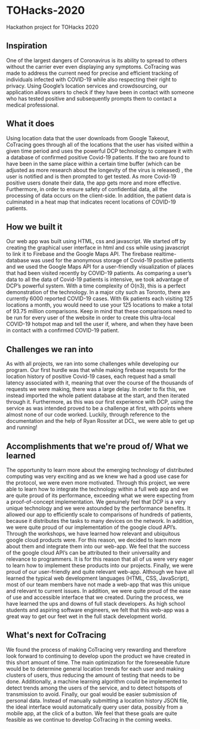 # TOHacks-2020
Hackathon project for TOHacks 2020

## Inspiration

One of the largest dangers of Coronavirus is its ability to spread to others without the carrier ever even displaying any symptoms. CoTracing was made to address the current need for precise and efficient tracking of individuals infected with COVID-19 while also respecting their right to privacy. Using Google’s location services and crowdsourcing, our application allows users to check if they have been in contact with someone who has tested positive and subsequently prompts them to contact a medical professional.

## What it does

Using location data that the user downloads from Google Takeout, CoTracing goes through all of the locations that the user has visited within a given time period and uses the powerful DCP technology to compare it with a database of confirmed positive Covid-19 patients. If the two are found to have been in the same place within a certain time buffer (which can be adjusted as more research about the longevity of the virus is released) , the user is notified and is then prompted to get tested. As more Covid-19 positive users donate their data, the app gets more and more effective. Furthermore, in order to ensure safety of confidential data, all the processing of data occurs on the client-side. In addition, the patient data is culminated in a heat map that indicates recent locations of COVID-19 patients.


## How we built it


Our web app was built using HTML, css and javascript. We started off by creating the graphical user interface in html and css while using javascript to link it to Firebase and the Google Maps API. The firebase realtime-database was used for the anonymous storage of Covid-19 positive patients and we used the Google Maps API for a user-friendly visualization of places that had been visited recently by COVID-19 patients. As comparing a user’s data to all the data of Covid-19 patients is intensive, we took advantage of DCP’s powerful system. With a time complexity of O(n3), this is a perfect demonstration of the technology. In a major city such as Toronto, there are currently 6000 reported COVID-19 cases. With 6k patients each visiting 125 locations a month, you would need to use your 125 locations to make a total of  93.75 million comparisons. Keep in mind that these comparisons need to be run for every user of the website in order to create this ultra-local COVID-19 hotspot map and tell the user if, where, and when they have been in contact with a confirmed COVID-19 patient.


## Challenges we ran into

As with all projects, we ran into some challenges while developing our program. Our first hurdle was that while making firebase requests for the location history of positive Covid-19 cases, each request had a small latency associated with it, meaning that over the course of the thousands of requests we were making, there was a large delay. In order to fix this, we instead imported the whole patient database at the start, and then iterated through it. Furthermore, as this was our first experience with DCP, using the service as was intended proved to be a challenge at first, with points where almost none of our code worked. Luckily, through reference to the documentation and the help of Ryan Rossiter at DCL, we were able to get up and running!



## Accomplishments that we're proud of/ What we learned


The opportunity to learn more about the emerging technology of distributed computing was very exciting and as we knew we had a good use case for the protocol, we were even more motivated. Through this project, we were able to learn how to integrate the technology within a full web app and we are quite proud of its performance, exceeding what we were expecting from a proof-of-concept implementation. We genuinely feel that DCP is a very unique technology and we were astounded by the performance benefits. It allowed our app to efficiently scale to comparisons of hundreds of patients, because it distributes the tasks to many devices on the network.
In addition, we were quite proud of our implementation of the google cloud API’s. Through the workshops, we have learned how relevant and ubiquitous google cloud products were. For this reason, we decided to learn more about them and integrate them into our web-app. We feel that the success of the google cloud API’s can be attributed to their universality and relevance to programmers. It is for this reason that all of us were very eager to learn how to implement these products into our projects.
Finally, we were proud of our user-friendly and quite relevant web-app. Although we have all learned the typical web development languages (HTML, CSS, JavaScript), most of our team members have not made a web-app that was this unique and relevant to current issues. In addition, we were quite proud of the ease of use and accessible interface that we created. During the process, we have learned the ups and downs of full stack developers. As high school students and aspiring software engineers, we felt that this web-app was a great way to get our feet wet in the full stack development world.


## What's next for CoTracing

We found the process of making CoTracing very rewarding and therefore look forward to continuing to develop upon the product we have created in this short amount of time. The main optimization for the foreseeable future would be to determine general location trends for each user and making clusters of users, thus reducing the amount of testing that needs to be done. Additionally, a machine learning algorithm could be implemented to detect trends among the users of the service, and to detect hotspots of transmission to avoid. Finally, our goal would be easier submission of personal data. Instead of manually submitting a location history JSON file, the ideal interface would automatically query user data, possibly from a mobile app, at the click of a button. We feel that these goals are quite feasible as we continue to develop CoTracing in the coming weeks.
